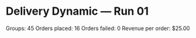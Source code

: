 # Delivery Dynamic — Run 01

Groups: 45
Orders placed: 16
Orders failed: 0
Revenue per order: $25.00